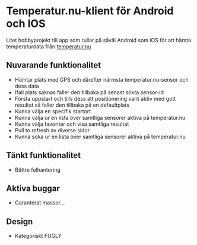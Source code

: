 # Temperatur.nu-klient för Android och IOS

Litet hobbyprojekt till app som rullar på såväl Android som iOS för att hämta temperaturdata från [temperatur.nu](https://temperatur.nu)

## Nuvarande funktionalitet
* Hämtar plats med GPS och därefter närmsta temperatur.nu-sensor och dess data
* Ifall plats saknas faller den tillbaka på senast sökta sensor-id
* Första uppstart och tills dess att positionering varit aktiv med gott resultat så faller den tillbaka på en defaultplats
* Kunna välja en specifik startort
* Kunna välja ur en lista över samtliga sensorer aktiva på temperatur.nu
* Kunna välja favoriter och visa samtliga resultat
* Pull to refresh av diverse sidor
* Kunna söka ur en lista över samtliga sensorer aktiva på temperatur.nu

## Tänkt funktionalitet
* Bättre felhantering

## Aktiva buggar
* Garanterat massor...

## Design
* Kategoriskt FUGLY
